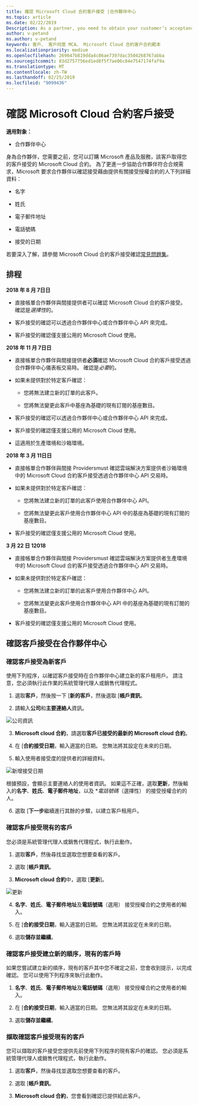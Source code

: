 ```yaml
---
title: 確認 Microsoft Cloud 合約客戶接受 |合作夥伴中心
ms.topic: article
ms.date: 02/22/2019
Description: As a partner, you need to obtain your customer’s acceptance of the Microsoft Cloud Agreement before you can order Microsoft products and services for that customer. To better help partners meet compliance requirements, Microsoft asks partners to confirm acceptance by providing certain details regarding the person who accepted the agreement.
author: v-petand
ms.author: v-petand
keywords: 客戶、 客戶同意 MCA、 Microsoft Cloud 合約客戶合約範本
ms.localizationpriority: medium
ms.openlocfilehash: 269647b819dda4c86ae7397dac3504268767abba
ms.sourcegitcommit: 83d2757756ed1ed8f5f7ae06c84e7547174faf9a
ms.translationtype: MT
ms.contentlocale: zh-TW
ms.lasthandoff: 02/25/2019
ms.locfileid: "9099436"
---
```

# <a name="confirm-customer-acceptance-of-the-microsoft-cloud-agreement"></a>確認 Microsoft Cloud 合約客戶接受

**適用對象：**
-  合作夥伴中心

身為合作夥伴，您需要之前，您可以訂購 Microsoft 產品及服務，該客戶取得您的客戶接受的 Microsoft Cloud 合約。 為了更進一步協助合作夥伴符合合規需求，Microsoft 要求合作夥伴以確認接受藉由提供有關接受授權合約的人下列詳細資料： 

-   名字

-   姓氏

-   電子郵件地址

-   電話號碼

-   接受的日期

若要深入了解，請參閱 Microsoft Cloud 合約客戶接受確認[常見問題集](https://docs.microsoft.com/en-us/partner-center/confirm-consent-faq)。

## <a name="schedule"></a>排程

**2018 年 8 月 7日日**

-   直接帳單合作夥伴與間接提供者可以確認 Microsoft Cloud 合約客戶接受。 確認是*選擇性*的。

-   客戶接受的確認可以透過合作夥伴中心或合作夥伴中心 API 來完成。

-   客戶接受的確認僅支援公用的 Microsoft Cloud 使用。


**2018 年 11 月 7日日**

-   直接帳單合作夥伴與間接提供者**必須**確認 Microsoft Cloud 合約客戶接受透過合作夥伴中心儀表板交易時。 確認是*必要*的。

-   如果未提供對於特定客戶確認：

    -   您將無法建立新的訂單的此客戶。

    -   您將無法變更此客戶中基座為基礎的現有訂閱的基座數目。

-   客戶接受的確認可以透過合作夥伴中心或合作夥伴中心 API 來完成。

-   客戶接受的確認僅支援公用的 Microsoft Cloud 使用。

-   這適用於生產環境和沙箱環境。

**2018 年 3 月 11日日**

- 直接帳單合作夥伴與間接 Providersmust 確認雲端解決方案提供者沙箱環境中的 Microsoft Cloud 合約客戶接受透過合作夥伴中心 API 交易時。
- 如果未提供對於特定客戶確認：

    - 您將無法建立新的訂單的此客戶使用合作夥伴中心 API。
 
    - 您將無法變更此客戶使用合作夥伴中心 API 中的基座為基礎的現有訂閱的基座數目。
- 客戶接受的確認僅支援公用的 Microsoft Cloud 使用。 

**3 月 22 日 12018**

- 直接帳單合作夥伴與間接 Providersmust 確認雲端解決方案提供者生產環境中的 Microsoft Cloud 合約客戶接受透過合作夥伴中心 API 交易時。

- 如果未提供對於特定客戶確認：
  - 您將無法建立新的訂單的此客戶使用合作夥伴中心 API。

  - 您將無法變更此客戶使用合作夥伴中心 API 中的基座為基礎的現有訂閱的基座數目。
-  客戶接受的確認僅支援公用的 Microsoft Cloud 使用。







## <a name="confirming-customer-acceptance-in-partner-center"></a>確認客戶接受在合作夥伴中心

### <a name="confirm-customer-acceptance-for-a-new-customer"></a>確認客戶接受為新客戶

使用下列程序，以確認客戶接受時在合作夥伴中心建立新的客戶租用戶。 請注意，您必須執行此作業的系統管理代理人或銷售代理程式。
 
1.  選取**客戶**，然後按一下 [**新的客戶**，然後選取 [**帳戶資訊**。

2.  請輸入**公司**和**主要連絡人**資訊。

![公司資訊](images/mca/mca1.png)

3.  **Microsoft cloud 合約**，請選取**客戶已接受的最新的 Microsoft cloud 合約**。 

4.  在 [**合約接受日期**，輸入適當的日期。 您無法將其設定在未來的日期。

5.  輸入使用者接受度的提供者的詳細資料。 

![新增接受日期](images/mca/MCA3.png)

根據預設，會顯示主要連絡人的使用者資訊。 如果這不正確，選取**更新**，然後輸入的**名字**、**姓氏**、**電子郵件地址**，以及 **電話號碼*（選擇性） 的接受授權合約的人。

6.  選取 [**下一步**繼續進行其餘的步驟，以建立客戶租用戶。

### <a name="confirm-customer-acceptance-for-an-existing-customer"></a>確認客戶接受現有的客戶

您必須是系統管理代理人或銷售代理程式，執行此動作。 

1.  選取**客戶**，然後尋找並選取您想要查看的客戶。 

2.  選取 [**帳戶資訊**。

3.  **Microsoft cloud 合約**中，選取 [**更新**]。

![更新](images/mca/mca4.png)

4.  **名字**、**姓氏**、**電子郵件地址**及**電話號碼**（選用） 接受授權合約之使用者的輸入。

5.  在 [**合約接受日期**，輸入適當的日期。 您無法將其設定在未來的日期。

6.  選取**儲存並繼續**。

### <a name="confirm-customer-acceptance-while-creating-new-order-for-an-existing-customer"></a>確認客戶接受建立新的順序，現有的客戶時

如果您嘗試建立新的順序，現有的客戶其中您不確定之前，您會收到提示，以完成確認。 您可以使用下列程序來執行此動作。 

1.  **名字**、**姓氏**、**電子郵件地址**及**電話號碼**（選用） 接受授權合約之使用者的輸入。

2.  在 [**合約接受日期**，輸入適當的日期。 您無法將其設定在未來的日期。

3.  選取**儲存並繼續**。


### <a name="retrieve-confirmation-of-customer-acceptance-for-an-existing-customer"></a>擷取確認客戶接受現有的客戶

您可以擷取的客戶接受您提供先前使用下列程序的現有客戶的確認。 您必須是系統管理代理人或銷售代理程式，執行此動作。 

1.  選取**客戶**，然後尋找並選取您想要查看的客戶。 

2.  選取 [**帳戶資訊**。

3.  **Microsoft cloud 合約**，您會看到確認已提供給此客戶。

